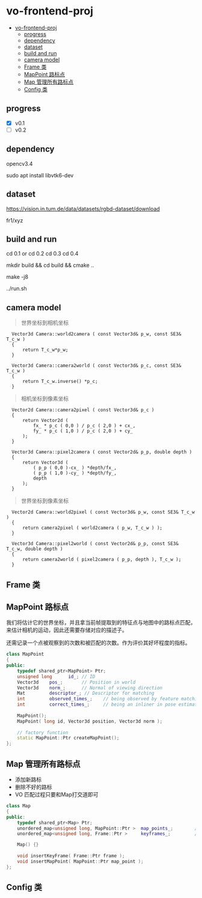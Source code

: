 # vo-frontend-proj
<!-- TOC depthFrom:2 orderedList:true--> 
- [vo-frontend-proj](#vo-frontend-proj)
  - [progress](#progress)
  - [dependency](#dependency)
  - [dataset](#dataset)
  - [build and run](#build-and-run)
  - [camera model](#camera-model)
  - [Frame 类](#frame-类)
  - [MapPoint 路标点](#mappoint-路标点)
  - [Map 管理所有路标点](#map-管理所有路标点)
  - [Config 类](#config-类)

## progress

- [x] v0.1
- [ ] v0.2

## dependency 

opencv3.4

sudo apt install libvtk6-dev 

## dataset 

https://vision.in.tum.de/data/datasets/rgbd-dataset/download

fr1/xyz

## build and run 

cd 0.1 or 
cd 0.2 
cd 0.3 
cd 0.4 

mkdir build && cd build && cmake ..

make -j8

../run.sh


## camera model 

> 世界坐标到相机坐标

```
  Vector3d Camera::world2camera ( const Vector3d& p_w, const SE3& T_c_w )
  {
      return T_c_w*p_w;
  }

  Vector3d Camera::camera2world ( const Vector3d& p_c, const SE3& T_c_w )
  {
      return T_c_w.inverse() *p_c;
  }
```

> 相机坐标到像素坐标

```
  Vector2d Camera::camera2pixel ( const Vector3d& p_c )
  {
      return Vector2d (
          fx_ * p_c ( 0,0 ) / p_c ( 2,0 ) + cx_,
          fy_ * p_c ( 1,0 ) / p_c ( 2,0 ) + cy_
      );
  }

  Vector3d Camera::pixel2camera ( const Vector2d& p_p, double depth )
  {
      return Vector3d (
          ( p_p ( 0,0 )-cx_ ) *depth/fx_,
          ( p_p ( 1,0 )-cy_ ) *depth/fy_,
          depth
      );
  }
```

> 世界坐标到像素坐标

```
  Vector2d Camera::world2pixel ( const Vector3d& p_w, const SE3& T_c_w )
  {
      return camera2pixel ( world2camera ( p_w, T_c_w ) );
  }

  Vector3d Camera::pixel2world ( const Vector2d& p_p, const SE3& T_c_w, double depth )
  {
      return camera2world ( pixel2camera ( p_p, depth ), T_c_w );
  }
```
## Frame 类

## MapPoint 路标点

我们将估计它的世界坐标，并且拿当前帧提取到的特征点与地图中的路标点匹配，
来估计相机的运动，因此还需要存储对应的描述子。

还需记录一个点被观察到的次数和被匹配的次数。作为评价其好坏程度的指标。

```c++
class MapPoint
{
public:
    typedef shared_ptr<MapPoint> Ptr;
    unsigned long      id_; // ID
    Vector3d    pos_;       // Position in world
    Vector3d    norm_;      // Normal of viewing direction 
    Mat         descriptor_; // Descriptor for matching 
    int         observed_times_;    // being observed by feature matching algo.
    int         correct_times_;     // being an inliner in pose estimation
    
    MapPoint();
    MapPoint( long id, Vector3d position, Vector3d norm );
    
    // factory function
    static MapPoint::Ptr createMapPoint();
};
```
## Map 管理所有路标点

- 添加新路标
- 删除不好的路标
- VO 匹配过程只要和Map打交道即可

```c++
class Map
{
public:
    typedef shared_ptr<Map> Ptr;
    unordered_map<unsigned long, MapPoint::Ptr >  map_points_;        // all landmarks
    unordered_map<unsigned long, Frame::Ptr >     keyframes_;         // all key-frames

    Map() {}
    
    void insertKeyFrame( Frame::Ptr frame );
    void insertMapPoint( MapPoint::Ptr map_point );
};
```

## Config 类
